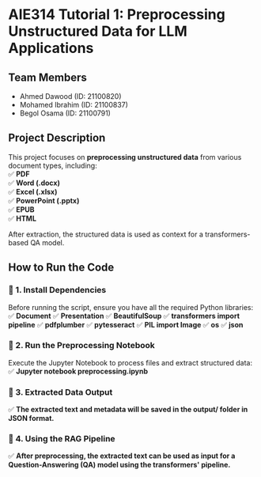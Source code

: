 # AIE314 Tutorial 1: Preprocessing Unstructured Data for LLM Applications  

## Team Members  
- Ahmed Dawood (ID: 21100820)  
- Mohamed Ibrahim (ID: 21100837)  
- Begol Osama (ID: 21100791)  

## Project Description  
This project focuses on **preprocessing unstructured data** from various document types, including:  
✅ **PDF**  
✅ **Word (.docx)**  
✅ **Excel (.xlsx)**  
✅ **PowerPoint (.pptx)**  
✅ **EPUB**  
✅ **HTML**  

After extraction, the structured data is used as context for a transformers-based QA model. 

## How to Run the Code  

### 🔹 1. Install Dependencies  
Before running the script, ensure you have all the required Python libraries:  
✅ **Document**
✅ **Presentation**
✅ **BeautifulSoup**
✅ **transformers import pipeline**
✅ **pdfplumber**
✅ **pytesseract**
✅ **PIL import Image**
✅ **os**
✅ **json**

### 🔹 2️. Run the Preprocessing Notebook
Execute the Jupyter Notebook to process files and extract structured data:
✅ **Jupyter notebook preprocessing.ipynb**

### 🔹 3. Extracted Data Output
✅ **The extracted text and metadata will be saved in the output/ folder in JSON format.**

### 🔹 4. Using the RAG Pipeline
✅ **After preprocessing, the extracted text can be used as input for a Question-Answering (QA) model using the transformers' pipeline.**
